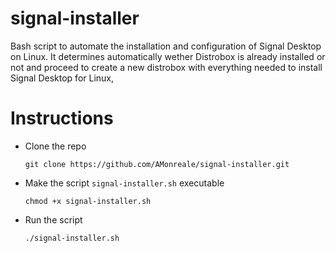 # signal-installer
Bash script to automate the installation and configuration of Signal Desktop on Linux. It determines automatically wether Distrobox is already installed or not and proceed to create a new distrobox with everything needed to install Signal Desktop for Linux,

# Instructions
- Clone the repo

  ```git clone https://github.com/AMonreale/signal-installer.git```

- Make the script ```signal-installer.sh``` executable

  ```chmod +x signal-installer.sh```

- Run the script

  ```./signal-installer.sh```
